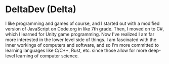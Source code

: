 # DeltaDev (Delta)
I like programming and games of course, and I started out with a modified version of JavaScript on Code.org in like 7th grade. Then, I moved on to C#, which I learned for Unity game programming. Now I've realized I am far more interested in the lower level side of things. I am fascinated with the inner workings of computers and software, and so I'm more committed to learning languages like C/C++, Rust, etc. since those allow for more deep-level learning of computer science.
